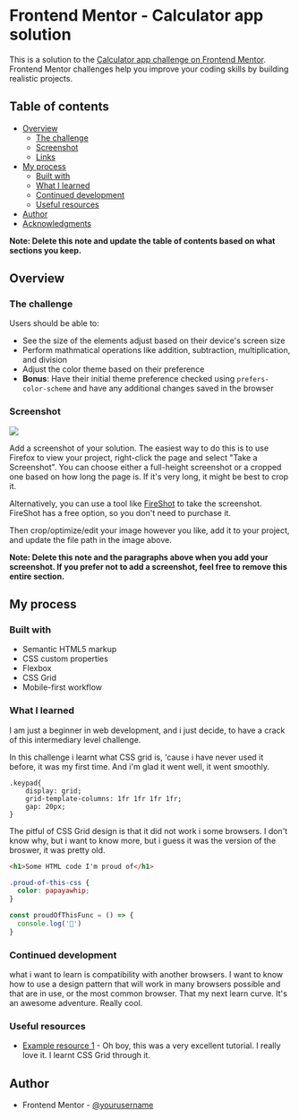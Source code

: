 # Frontend Mentor - Calculator app solution

This is a solution to the [Calculator app challenge on Frontend Mentor](https://www.frontendmentor.io/challenges/calculator-app-9lteq5N29). Frontend Mentor challenges help you improve your coding skills by building realistic projects. 

## Table of contents

- [Overview](#overview)
  - [The challenge](#the-challenge)
  - [Screenshot](#screenshot)
  - [Links](#links)
- [My process](#my-process)
  - [Built with](#built-with)
  - [What I learned](#what-i-learned)
  - [Continued development](#continued-development)
  - [Useful resources](#useful-resources)
- [Author](#author)
- [Acknowledgments](#acknowledgments)

**Note: Delete this note and update the table of contents based on what sections you keep.**

## Overview

### The challenge

Users should be able to:

- See the size of the elements adjust based on their device's screen size
- Perform mathmatical operations like addition, subtraction, multiplication, and division
- Adjust the color theme based on their preference
- **Bonus**: Have their initial theme preference checked using `prefers-color-scheme` and have any additional changes saved in the browser

### Screenshot

![](./screenshot.jpg)

Add a screenshot of your solution. The easiest way to do this is to use Firefox to view your project, right-click the page and select "Take a Screenshot". You can choose either a full-height screenshot or a cropped one based on how long the page is. If it's very long, it might be best to crop it.

Alternatively, you can use a tool like [FireShot](https://getfireshot.com/) to take the screenshot. FireShot has a free option, so you don't need to purchase it. 

Then crop/optimize/edit your image however you like, add it to your project, and update the file path in the image above.

**Note: Delete this note and the paragraphs above when you add your screenshot. If you prefer not to add a screenshot, feel free to remove this entire section.**

## My process

### Built with

- Semantic HTML5 markup
- CSS custom properties
- Flexbox
- CSS Grid
- Mobile-first workflow

### What I learned

I am just a beginner in web development, and i just decide, to have a crack of this intermediary level challenge.

In this challenge i learnt what CSS grid is, 'cause i have never used it before, it was my first time.
And i'm glad it went well, it went smoothly. 

```
.keypad{
    display: grid;
    grid-template-columns: 1fr 1fr 1fr 1fr;
    gap: 20px;
}
```
The pitful of CSS Grid design is that it did not work i some browsers.
I don't know why,  but i want to know more, but i guess it was the version of the broswer, it was pretty old.

```html
<h1>Some HTML code I'm proud of</h1>
```
```css
.proud-of-this-css {
  color: papayawhip;
}
```
```js
const proudOfThisFunc = () => {
  console.log('🎉')
}
```

### Continued development

what i want to learn is compatibility with another browsers. I want to know how to use a design pattern that will work in many browsers possible and that are in use, or the most common browser.
That my next learn curve. It's an awesome adventure. Really cool.

### Useful resources

- [Example resource 1](https://www.css-tricks.com/snippets/css/complete-guide-grid) - Oh boy, this was a very excellent tutorial. I really love it. I learnt CSS Grid through it.

## Author

- Frontend Mentor - [@yourusername](https://www.frontendmentor.io/profile/jcossa)


